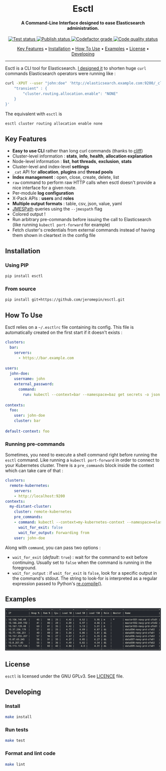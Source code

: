 <h1 align="center">
  <br/>
  Esctl
  <br/>
</h1>

<h4 align="center">A Command-Line Interface designed to ease Elasticsearch administration.</h4>

<p align="center">
  <a href="https://github.com/jeromepin/esctl/actions?query=workflow%3A%22Lint+and+test%22+branch%3Amaster">
    <img src="https://github.com/jeromepin/esctl/workflows/Lint%20and%20test/badge.svg" alt="Test status">
  </a>
  <a href="https://github.com/jeromepin/esctl/actions?query=workflow%3A%22Publish+%F0%9F%93%A6%22+branch%3Amaster">
    <img src="https://github.com/jeromepin/esctl/workflows/Publish%20%F0%9F%93%A6/badge.svg" alt="Publish status">
  </a>

  <a href="https://www.codefactor.io/repository/github/jeromepin/esctl">
      <img src="https://www.codefactor.io/repository/github/jeromepin/esctl/badge" alt="Codefactor grade">
  </a>

  <a href="https://sonarcloud.io/dashboard?id=jeromepin_esctl">
    <img src="https://sonarcloud.io/api/project_badges/measure?project=jeromepin_esctl&metric=alert_status" alt="Code quality status">
  </a>
</p>

<p align="center">
  <a href="#key-features">Key Features</a> •
  <a href="#installation">Installation</a> •
  <a href="#how-to-use">How To Use</a> •
  <a href="#examples">Examples</a> •
  <a href="#license">License</a> •
  <a href="#developing">Developing</a>
</p>

<hr/>

Esctl is a CLI tool for Elasticsearch. [I designed it](https://jeromepin.fr/posts/esctl-managing-elasticsearch-from-command-line/) to shorten huge `curl` commands Elasticsearch operators were running like :

```bash
curl -XPUT --user "john:doe" 'http://elasticsearch.example.com:9200/_cluster/settings' -d '{
    "transient" : {
        "cluster.routing.allocation.enable": "NONE"
    }
}'
```

The equivalent with `esctl` is

```bash
esctl cluster routing allocation enable none
```

## Key Features

* **Easy to use CLI** rather than long curl commands (thanks to [cliff](https://github.com/openstack/cliff))
* Cluster-level information : **stats**, **info**, **health**, **allocation explanation**
* Node-level information : **list**, **hot threads**, **exclusion**, **stats**
* Cluster-level and index-level **settings**
* `_cat` API for **allocation**, **plugins** and **thread pools**
* **Index management** : open, close, create, delete, list
* `raw` command to perform raw HTTP calls when esctl doesn't provide a nice interface for a given route.
* Per-module **log configuration**
* X-Pack APIs : **users** and **roles**
* **Multiple output formats** : table, csv, json, value, yaml
* [JMESPath](https://jmespath.org/) queries using the `--jmespath` flag
* Colored output !
* Run arbitrary pre-commands before issuing the call to Elasticsearch (like running `kubectl port-forward` for example)
* Fetch cluster's credentials from external commands instead of having them shown in cleartext in the config file


## Installation

### Using PIP

```bash
pip install esctl
```

### From source

```bash
pip install git+https://github.com/jeromepin/esctl.git
```


## How To Use

Esctl relies on a `~/.esctlrc` file containing its config. This file is automatically created on the first start if it doesn't exists :

```yaml
clusters:
  bar:
    servers:
      - https://bar.example.com

users:
  john-doe:
    username: john
    external_password:
      command:
        run: kubectl --context=bar --namespace=baz get secrets -o json my-secret | jq -r '.data.password||@base64d'

contexts:
  foo:
    user: john-doe
    cluster: bar

default-context: foo
```

### Running pre-commands

Sometimes, you need to execute a shell command right before running the `esctl` command. Like running a `kubectl port-forward` in order to connect to your Kubernetes cluster.
There is a `pre_commands` block inside the context which can take care of that :

```yaml
clusters:
  remote-kubernetes:
    servers:
    - http://localhost:9200
contexts:
  my-distant-cluster:
    cluster: remote-kubernetes
    pre_commands:
    - command: kubectl --context=my-kubernetes-context --namespace=elasticsearch port-forward svc/elasticsearch 9200
      wait_for_exit: false
      wait_for_output: Forwarding from
    user: john-doe
```

Along with `command`, you can pass two options :
* `wait_for_exit` (_default_: `true`) : wait for the command to exit before continuing. Usually set to `false` when the command is running in the foreground.
* `wait_for_output` : if `wait_for_exit` is `false`, look for a specific output in the command's stdout. The string to look-for is interpreted as a regular expression passed to Python's [re.compile()](https://docs.python.org/3.7/library/re.html).


## Examples

<p align="center">
  <img src="node-list-sample.png" alt="node-list sample">
</p>


## License

`esctl` is licensed under the GNU GPLv3. See [LICENCE](https://github.com/jeromepin/esctl/blob/master/LICENSE) file.

## Developing

### Install

```bash
make install
```

### Run tests

```bash
make test
```

### Format and lint code

```bash
make lint
```
